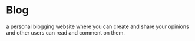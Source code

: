 # Blog
a personal blogging website where you can create and share your opinions and other users can read and comment on them.
